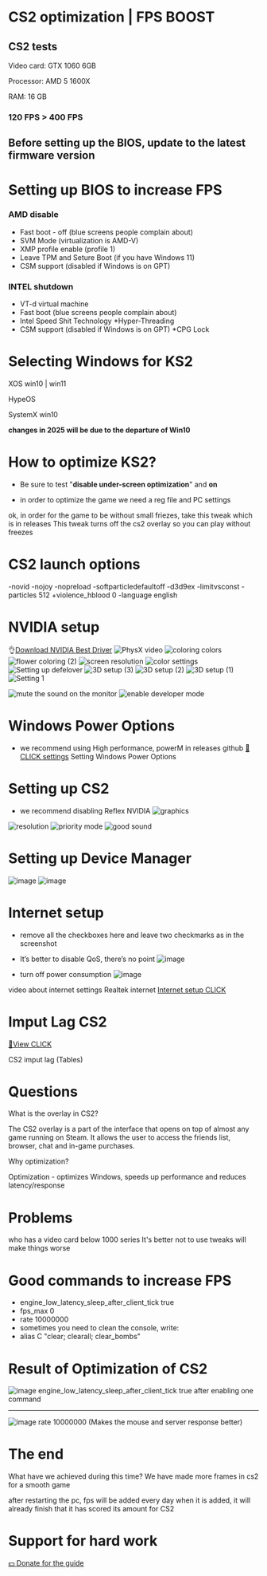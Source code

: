 # CS2 optimization | FPS BOOST
## CS2 tests
Video card: GTX 1060 6GB

Processor: AMD 5 1600X

RAM: 16 GB

### 120 FPS > 400 FPS
## Before setting up the BIOS, update to the latest firmware version
# Setting up BIOS to increase FPS
### AMD disable
* Fast boot - off (blue screens people complain about)
* SVM Mode (virtualization is AMD-V)
* XMP profile enable (profile 1)
* Leave TPM and Seture Boot (if you have Windows 11)
* CSM support (disabled if Windows is on GPT)
### INTEL shutdown
* VT-d virtual machine
* Fast boot (blue screens people complain about)
* lntel Speed Shit Technology
*Hyper-Threading
* CSM support (disabled if Windows is on GPT)
*CPG Lock
# Selecting Windows for KS2
XOS win10 | win11

HypeOS

SystemX win10

__changes in 2025 will be due to the departure of Win10__

# How to optimize KS2?
- Be sure to test "**disable under-screen optimization**" and **on**


- in order to optimize the game we need a reg file and PC settings

ok, in order for the game to be without small friezes, take this tweak which is in releases
This tweak turns off the cs2 overlay so you can play without freezes

# CS2 launch options
-novid -nojoy -nopreload -softparticledefaultoff -d3d9ex -limitvsconst -particles 512 +violence_hblood 0 -language english
# NVIDIA setup
👌[Download NVIDIA Best Driver](https://drive.google.com/file/d/1vk11R72kxsTqFP1tB6JC67Lzgy0E0Nsf/view?usp=sharing)
![PhysX video](https://github.com/zipmishahl2/CS2-optimization/assets/110753825/dc709dc0-4321-4fb6-a405-2376f2443cc6)
![coloring colors](https://github.com/zipmishahl2/CS2-optimization/assets/110753825/5a2fd82c-4a79-4f24-bfc3-33ce8a892cc3)
![flower coloring (2)](https://github.com/zipmishahl2/CS2-optimization/assets/110753825/7c05490c-bc88-46d0-86d5-d86f502a44fe)
![screen resolution](https://github.com/zipmishahl2/CS2-optimization/assets/110753825/8d852cf7-d99c-40ed-8367-1a9615a783d5)
![color settings](https://github.com/zipmishahl2/CS2-optimization/assets/110753825/e34e676b-34d8-4354-b803-55f83ebfae0e)
![Setting up defelover](https://github.com/zipmishahl2/CS2-optimization/assets/110753825/817d3ce1-0423-4bcd-b7c5-608b6f27c5b3)
![3D setup (3)](https://github.com/zipmishahl2/CS2-optimization/assets/110753825/146979ab-0832-4131-a606-39672cfe7260)
![3D setup (2)](https://github.com/zipmishahl2/CS2-optimization/assets/110753825/a175cb1b-2053-43f9-b8d3-ba7c57a4e7b9)
![3D setup (1)](https://github.com/zipmishahl2/CS2-optimization/assets/110753825/cec77541-d6d1-4093-84c4-c2afe9de4e18)
![Setting 1](https://github.com/zipmishahl2/CS2-optimization/assets/110753825/466ed475-14a5-470e-9b75-3faef411645b)

![mute the sound on the monitor](https://github.com/zipmishahl2/CS2-optimization/assets/110753825/fd38be65-a366-4854-beba-1b83199b59ff)
![enable developer mode](https://github.com/zipmishahl2/CS2-optimization/assets/110753825/2741a0ff-0bfe-4518-af9e-c73fa193777e)

# Windows Power Options
- we recommend using High performance, powerM in releases github
[🚀 CLICK settings](https://drive.google.com/file/d/18spw1FkTopUmpKdvyzWYl37115hOylrV/view?usp=sharing)
Setting Windows Power Options
# Setting up CS2
- we recommend disabling Reflex NVIDIA
![graphics](https://github.com/zipmishahl2/CS2-optimization/assets/110753825/11c0244f-066f-447d-8fc0-b430c16e5631)

![resolution](https://github.com/zipmishahl2/CS2-optimization/assets/110753825/5f717e04-5fd9-4416-8911-27f34d538699)
![priority mode](https://github.com/zipmishahl2/CS2-optimization/assets/110753825/77c7a98d-ee5f-4a6a-905d-c232e03409c9)
![good sound](https://github.com/zipmishahl2/CS2-optimization/assets/110753825/6979a9b0-558b-49d6-aee3-09d599c391cb)
# Setting up Device Manager
![image](https://github.com/zipmishahl2/CS2-optimization/assets/110753825/6d8f56b3-6749-4dae-8c7d-9a4117ce0d06)
![image](https://github.com/zipmishahl2/CS2-optimization/assets/110753825/fb4f0880-b33e-418c-86a2-79a3dceb72d2)

# Internet setup
- remove all the checkboxes here and leave two checkmarks as in the screenshot
- It’s better to disable QoS, there’s no point
![image](https://github.com/zipmishahl2/CS2-optimization/assets/110753825/77414f65-28a2-47fa-bed9-0af81f19e396)

- turn off power consumption
![image](https://github.com/zipmishahl2/CS2-optimization/assets/110753825/086afc19-9d99-4a27-8ade-b9f609edb370)

video about internet settings
Realtek internet
[Internet setup CLICK](https://drive.google.com/file/d/1KrPfJPvsawHzVmma483_-Q1-mEgEXWK3/view?usp=sharing)

# Imput Lag CS2
[🗿View CLICK](https://docs.google.com/spreadsheets/d/11JYxixzy106DXcrxrDGYf2lwCzUVvHHyFNCv0Cb0HLI/edit?usp=drivesdk)

CS2 imput lag (Tables)
# Questions
What is the overlay in CS2?

The CS2 overlay is a part of the interface that opens on top of almost any game running on Steam. It allows the user to access the friends list, browser, chat and in-game purchases.

Why optimization?

Optimization - optimizes Windows, speeds up performance and reduces latency/response
# Problems
who has a video card below 1000 series
It's better not to use tweaks
will make things worse

# Good commands to increase FPS
- engine_low_latency_sleep_after_client_tick true
- fps_max 0
- rate 10000000
- sometimes you need to clean the console, write:
- alias C "clear; clearall; clear_bombs"
# Result of Optimization of CS2
![image](https://github.com/zipmishahl2/CS2-optimization/assets/110753825/ea288671-c6a5-4899-9514-ff649cea853d)
engine_low_latency_sleep_after_client_tick true
after enabling one command
_________________
![image](https://github.com/zipmishahl2/CS2-optimization/assets/110753825/4010652e-37db-4f9d-8ae2-5dfdcb47bd34)
rate 10000000 
(Makes the mouse and server response better)
# The end
What have we achieved during this time?
We have made more frames in cs2 for a smooth game

after restarting the pc, fps will be added every day when it is added, it will already finish that it has scored its amount for CS2
# Support for hard work
[💵 Donate for the guide](https://www.donationalerts.com/r/mishamodhl2)

